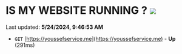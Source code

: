 # IS MY WEBSITE RUNNING ? [![](https://img.shields.io/static/v1?label=Sponsor&message=%E2%9D%A4&logo=GitHub&color=%23fe8e86)](https://github.com/sponsors/<username>)

Last updated: **5/24/2024, 9:46:53 AM**

- `GET` [https://youssefservice.me](https://youssefservice.me) - **Up** (291ms)
